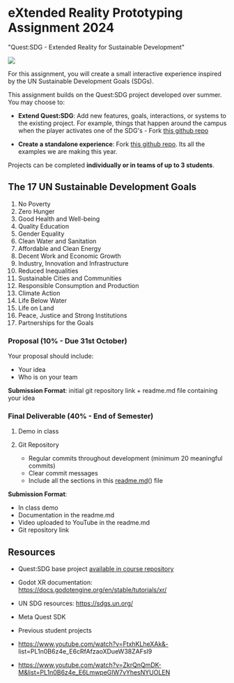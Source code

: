 # eXtended Reality Prototyping Assignment 2024

"Quest:SDG - Extended Reality for Sustainable Development"

![](images/xrx.webp)

For this assignment, you will create a small interactive experience inspired by the UN Sustainable Development Goals (SDGs). 


This assignment builds on the Quest:SDG project developed over summer. You may choose to:

- **Extend Quest:SDG**: Add new features, goals, interactions, or systems to the existing project. For example, things that happen around the campus when the player activates one of the SDG's - Fork [this github repo]()

- **Create a standalone experience**: Fork [this github repo](). Its all the examples we are making this year.

Projects can be completed **individually or in teams of up to 3 students**.

## The 17 UN Sustainable Development Goals
1. No Poverty
2. Zero Hunger
3. Good Health and Well-being
4. Quality Education
5. Gender Equality
6. Clean Water and Sanitation
7. Affordable and Clean Energy
8. Decent Work and Economic Growth
9. Industry, Innovation and Infrastructure
10. Reduced Inequalities
11. Sustainable Cities and Communities
12. Responsible Consumption and Production
13. Climate Action
14. Life Below Water
15. Life on Land
16. Peace, Justice and Strong Institutions
17. Partnerships for the Goals

### Proposal (10% - Due 31st October)

Your proposal should include:

- Your idea
- Who is on your team


**Submission Format**: initial git repository link + readme.md file containing your idea

### Final Deliverable (40% - End of Semester)

1. Demo in class
   
2. Git Repository
   - Regular commits throughout development (minimum 20 meaningful commits)
   - Clear commit messages
   - Include all the sections in this [readme.md]()() file

**Submission Format**: 
- In class demo
- Documentation in the readme.md
- Video uploaded to YouTube in the readme.md 
- Git repository link

## Resources
- Quest:SDG base project [available in course repository](https://github.com/skooter500/questsdg)
- Godot XR documentation: https://docs.godotengine.org/en/stable/tutorials/xr/
- UN SDG resources: https://sdgs.un.org/
- Meta Quest SDK
- Previous student projects 

- https://www.youtube.com/watch?v=FtxhKLheXAk&- list=PL1n0B6z4e_E6cRfAfzaoXDueW38ZAFsI9
- https://www.youtube.com/watch?v=ZkrQnQmDK-M&list=PL1n0B6z4e_E6LmwpeGIW7vYhesNYUOLEN
